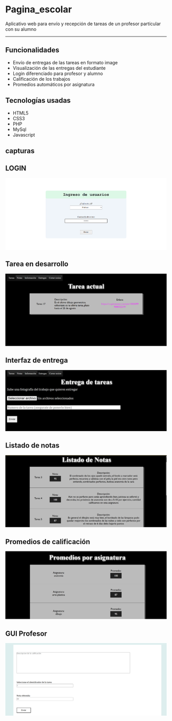 # Pagina_escolar

Aplicativo web para envío y recepción de tareas de un profesor partícular con su alumno

------

## Funcionalidades
- Envío de entregas de las tareas en formato image
- Visualización de las entregas del estudiante
- Login diferenciado para profesor y alumno
- Calificación de los trabajos
- Promedios automáticos por asignatura

## Tecnologías usadas
- HTML5
- CSS3
- PHP
- MySql
- Javascript

## capturas

## LOGIN
![LOGIN](capturas/captura6.png)

## Tarea en desarrollo
![Tarea en desarrollo](capturas/captura4.png)

## Interfaz de entrega
![Interfaz de entrega](capturas/captura1.png)

## Listado de notas
![Listado de notas](capturas/captura3.png)

## Promedios de calificación
![Promedios de calificacion](capturas/captura2.png)

## GUI Profesor
![GUI Profesor](capturas/captura5.png)

